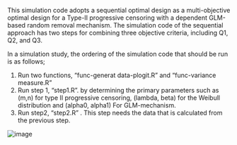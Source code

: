 This simulation code adopts a sequential optimal design as a multi-objective optimal design for a Type-II progressive censoring with a dependent GLM-based random removal mechanism.
The simulation code of the sequential approach has two steps for combining three objective criteria, including Q1, Q2, and Q3.


In a simulation study, the ordering of the simulation code that should be run is as follows;
1.	Run two functions, “func-generat data-plogit.R” and “func-variance measure.R”
2.	Run step 1, “step1.R”.
by determining the primary parameters such as (m,n) for type II progressive censoring,
(lambda, beta) for the Weibull distribution and (alpha0, alpha1) For GLM-mechanism.
3.	Run step2, “step2.R” .
This step needs the data that is calculated from the previous step.


![image](https://github.com/hassantabar/Type-II-progressive-censoring-optimization/assets/145746409/588dc8f1-7d1f-4153-842f-b4d54299a9c7)

 


 
